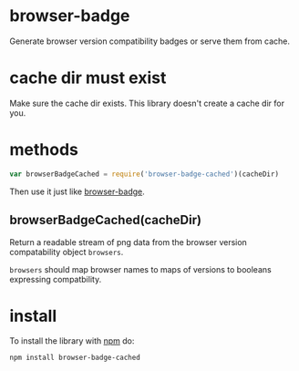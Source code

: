 # browser-badge

Generate browser version compatibility badges or serve them from cache.

# cache dir must exist

Make sure the cache dir exists. This library doesn't create a cache dir for you.

# methods

``` js
var browserBadgeCached = require('browser-badge-cached')(cacheDir)
```

Then use it just like [browser-badge](https://github.com/substack/browser-badge).

## browserBadgeCached(cacheDir)

Return a readable stream of png data from the browser version compatability
object `browsers`.

`browsers` should map browser names to maps of versions to booleans expressing
compatbility.

# install

To install the library with [npm](http://npmjs.org) do:

```
npm install browser-badge-cached
```
